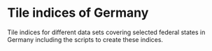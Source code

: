# Tile indices of Germany

Tile indices for different data sets covering selected federal states in Germany including the scripts to create these indices.
